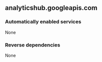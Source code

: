 ## analyticshub.googleapis.com

### Automatically enabled services

None

### Reverse dependencies

None

